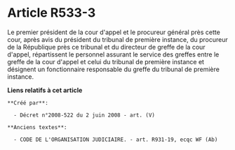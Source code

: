 # Article R533-3

Le premier président de la cour d'appel et le procureur général près cette cour, après avis du président du tribunal de
première instance, du procureur de la République près ce tribunal et du directeur de greffe de la cour d'appel, répartissent
le personnel assurant le service des greffes entre le greffe de la cour d'appel et celui du tribunal de première instance et
désignent un fonctionnaire responsable du greffe du tribunal de première instance.

**Liens relatifs à cet article**

	**Créé par**:

	  - Décret n°2008-522 du 2 juin 2008 - art. (V)

	**Anciens textes**:

	  - CODE DE L'ORGANISATION JUDICIAIRE. - art. R931-19, ecqc WF (Ab)
